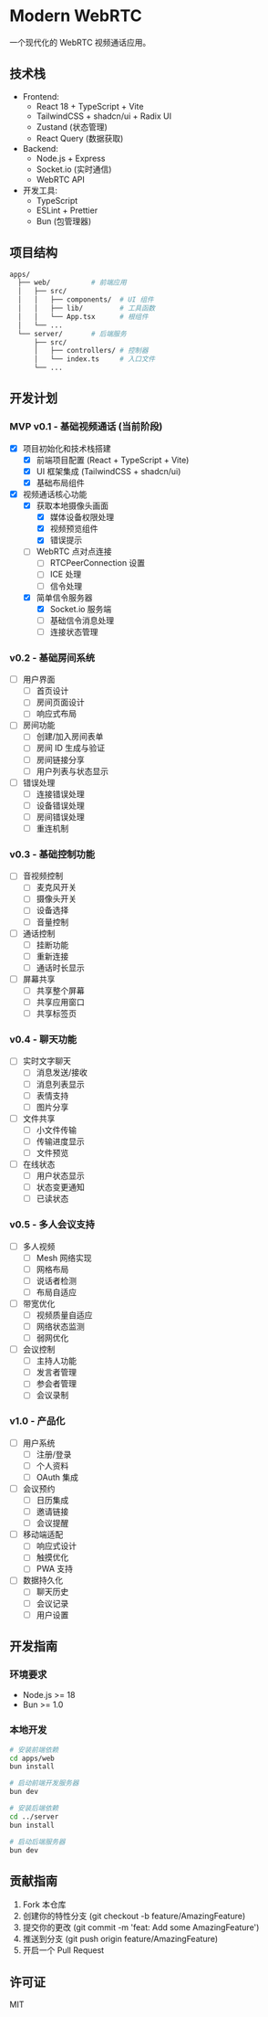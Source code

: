 # Modern WebRTC

一个现代化的 WebRTC 视频通话应用。

## 技术栈

- Frontend: 
  - React 18 + TypeScript + Vite
  - TailwindCSS + shadcn/ui + Radix UI
  - Zustand (状态管理)
  - React Query (数据获取)
- Backend: 
  - Node.js + Express
  - Socket.io (实时通信)
  - WebRTC API
- 开发工具:
  - TypeScript
  - ESLint + Prettier
  - Bun (包管理器)

## 项目结构

```bash
apps/
  ├── web/          # 前端应用
  │   ├── src/
  │   │   ├── components/  # UI 组件
  │   │   ├── lib/         # 工具函数
  │   │   └── App.tsx      # 根组件
  │   └── ...
  └── server/       # 后端服务
      ├── src/
      │   ├── controllers/ # 控制器
      │   └── index.ts     # 入口文件
      └── ...
```

## 开发计划

### MVP v0.1 - 基础视频通话 (当前阶段)
- [x] 项目初始化和技术栈搭建
  - [x] 前端项目配置 (React + TypeScript + Vite)
  - [x] UI 框架集成 (TailwindCSS + shadcn/ui)
  - [x] 基础布局组件
- [x] 视频通话核心功能
  - [x] 获取本地摄像头画面
    - [x] 媒体设备权限处理
    - [x] 视频预览组件
    - [x] 错误提示
  - [ ] WebRTC 点对点连接
    - [ ] RTCPeerConnection 设置
    - [ ] ICE 处理
    - [ ] 信令处理
  - [x] 简单信令服务器
    - [x] Socket.io 服务端
    - [ ] 基础信令消息处理
    - [ ] 连接状态管理

### v0.2 - 基础房间系统
- [ ] 用户界面
  - [ ] 首页设计
  - [ ] 房间页面设计
  - [ ] 响应式布局
- [ ] 房间功能
  - [ ] 创建/加入房间表单
  - [ ] 房间 ID 生成与验证
  - [ ] 房间链接分享
  - [ ] 用户列表与状态显示
- [ ] 错误处理
  - [ ] 连接错误处理
  - [ ] 设备错误处理
  - [ ] 房间错误处理
  - [ ] 重连机制

### v0.3 - 基础控制功能
- [ ] 音视频控制
  - [ ] 麦克风开关
  - [ ] 摄像头开关
  - [ ] 设备选择
  - [ ] 音量控制
- [ ] 通话控制
  - [ ] 挂断功能
  - [ ] 重新连接
  - [ ] 通话时长显示
- [ ] 屏幕共享
  - [ ] 共享整个屏幕
  - [ ] 共享应用窗口
  - [ ] 共享标签页

### v0.4 - 聊天功能
- [ ] 实时文字聊天
  - [ ] 消息发送/接收
  - [ ] 消息列表显示
  - [ ] 表情支持
  - [ ] 图片分享
- [ ] 文件共享
  - [ ] 小文件传输
  - [ ] 传输进度显示
  - [ ] 文件预览
- [ ] 在线状态
  - [ ] 用户状态显示
  - [ ] 状态变更通知
  - [ ] 已读状态

### v0.5 - 多人会议支持
- [ ] 多人视频
  - [ ] Mesh 网络实现
  - [ ] 网格布局
  - [ ] 说话者检测
  - [ ] 布局自适应
- [ ] 带宽优化
  - [ ] 视频质量自适应
  - [ ] 网络状态监测
  - [ ] 弱网优化
- [ ] 会议控制
  - [ ] 主持人功能
  - [ ] 发言者管理
  - [ ] 参会者管理
  - [ ] 会议录制

### v1.0 - 产品化
- [ ] 用户系统
  - [ ] 注册/登录
  - [ ] 个人资料
  - [ ] OAuth 集成
- [ ] 会议预约
  - [ ] 日历集成
  - [ ] 邀请链接
  - [ ] 会议提醒
- [ ] 移动端适配
  - [ ] 响应式设计
  - [ ] 触摸优化
  - [ ] PWA 支持
- [ ] 数据持久化
  - [ ] 聊天历史
  - [ ] 会议记录
  - [ ] 用户设置

## 开发指南

### 环境要求
- Node.js >= 18
- Bun >= 1.0

### 本地开发

```bash
# 安装前端依赖
cd apps/web
bun install

# 启动前端开发服务器
bun dev

# 安装后端依赖
cd ../server
bun install

# 启动后端服务器
bun dev
```

## 贡献指南
1. Fork 本仓库
2. 创建你的特性分支 (git checkout -b feature/AmazingFeature)
3. 提交你的更改 (git commit -m 'feat: Add some AmazingFeature')
4. 推送到分支 (git push origin feature/AmazingFeature)
5. 开启一个 Pull Request

## 许可证
MIT

